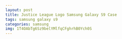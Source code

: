```yaml
---
layout: post
title: Justice League Logo Samsung Galaxy S9 Case
tags: samsung galaxy s9
categories: samsung
img: 1T4OAbTg6Sz9belYMlfqCFghrhB0Ych0S
---
```

